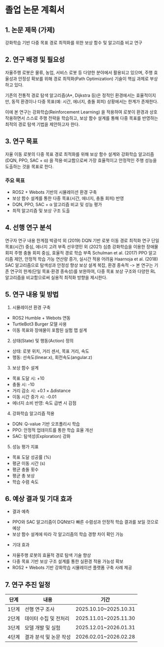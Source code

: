 # 졸업 논문 계획서

## 1. 논문 제목 (가제)
강화학습 기반 다중 목표 경로 최적화를 위한 보상 함수 및 알고리즘 비교 연구

## 2. 연구 배경 및 필요성
자율주행 로봇은 물류, 농업, 서비스 로봇 등 다양한 분야에서 활용되고 있으며,
주행 효율성과 안정성 확보를 위해 경로 최적화(Path Optimization) 기술이 핵심 과제로 부상하고 있다.

기존의 전통적 경로 탐색 알고리즘(A*, Dijkstra 등)은 정적인 환경에서는 효율적이지만,
동적 환경이나 다중 목표(예: 시간, 에너지, 충돌 회피) 상황에서는 한계가 존재한다.

이에 본 연구는 강화학습(Reinforcement Learning) 을 적용하여 로봇이 환경과 상호작용하면서
스스로 주행 전략을 학습하고, 보상 함수 설계를 통해 다중 목표를 반영하는 최적의 경로 탐색 기법을 제안하고자 한다.

## 3. 연구 목표
자율 이동 로봇의 다중 목표 경로 최적화를 위해
보상 함수 설계와 강화학습 알고리즘(DQN, PPO, SAC + α) 을 적용·비교함으로써
가장 효율적이고 안정적인 주행 성능을 도출하는 것을 목표로 한다.

### 주요 목표
* ROS2 + Webots 기반의 시뮬레이션 환경 구축
* 보상 함수 설계를 통한 다중 목표(시간, 에너지, 충돌 회피) 반영
* DQN, PPO, SAC + α 알고리즘 비교 및 성능 평가
* 최적 알고리즘 및 보상 구조 도출

## 4. 선행 연구 분석
연구자	                    연구 내용	                            한계점
박광석 외 (2019)	          DQN 기반 로봇 이동 경로 최적화 연구	      단일 목표(시간) 중심, 에너지 고려 부족
선우영민 외 (2021)	        심층 강화학습을 이용한 장애물 회피 주행	    충돌 회피 중심, 효율적 경로 학습 부족
Schulman et al. (2017)	  PPO 알고리즘 제안, 안정적 학습 가능	      연산량 증가, 실시간 적용 어려움
Haarnoja et al. (2018)	  SAC 알고리즘으로 탐색성과 안정성 향상	    보상 설계 복잡, 환경 종속적
-> 본 연구는 기존 연구의 한계(단일 목표·환경 종속성)를 보완하여,
다중 목표 보상 구조와 다양한 RL 알고리즘을 비교함으로써 실용적 최적화 방향을 제시한다.

## 5. 연구 내용 및 방법
1) 시뮬레이션 환경 구축
* ROS2 Humble + Webots 연동
* TurtleBot3 Burger 모델 사용
* 이동 목표와 장애물이 포함된 실험 맵 설계

2) 상태(State) 및 행동(Action) 정의
* 상태: 로봇 위치, 거리 센서, 목표 거리, 속도
* 행동: 선속도(linear.x), 회전속도(angular.z)

3) 보상 함수 설계
* 목표 도달 시: +10
* 충돌 시: -10
* 거리 감소 시: +0.1 × Δdistance
* 이동 시간 증가 시: -0.01
* 에너지 소비 반영: 속도 급변 시 감점

4) 강화학습 알고리즘 적용
* DQN: Q-value 기반 오프폴리시 학습
* PPO: 안정적 업데이트를 통한 학습 효율 개선
* SAC: 탐색성(Exploration) 강화

5) 성능 평가 지표
* 목표 도달 성공률 (%)
* 평균 이동 시간 (s)
* 평균 충돌 횟수
* 평균 총 보상
* 학습 수렴 속도

## 6. 예상 결과 및 기대 효과
- 결과 예측
* PPO와 SAC 알고리즘이 DQN보다 빠른 수렴성과 안정적 학습 결과를 보일 것으로 예상
* 보상 함수 설계에 따라 각 알고리즘의 학습 경향 차이 확인 가능

- 기대 효과
* 자율주행 로봇의 효율적 경로 탐색 기술 향상
* 다중 목표 기반 보상 구조 설계를 통한 실환경 적용 가능성 확보
* ROS2 + Webots 기반 강화학습 시뮬레이션 플랫폼 구축 사례 제공

## 7. 연구 추진 일정
| 단계      | 내용                  | 기간        |
|---|---|---|
| 1단계 | 선행 연구 조사          | 2025.10.10~2025.10.31 |
| 2단계 | 데이터 수집 및 전처리   | 2025.11.01~2025.11.30 |
| 3단계 | 모델 개발 및 실험     | 2025.12.01~2026.01.31 |
| 4단계 | 결과 분석 및 논문 작성  | 2026.02.01~2026.02.28 |
